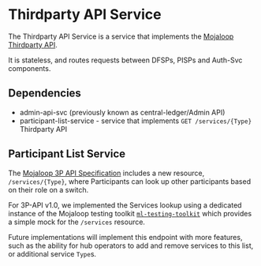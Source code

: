 # Thirdparty API Service

The Thirdparty API Service is a service that implements the [Mojaloop Thirdparty API]((https://github.com/mojaloop/mojaloop-specification/tree/master/thirdparty-api)).

It is stateless, and routes requests between DFSPs, PISPs and Auth-Svc components.

## Dependencies

- admin-api-svc (previously known as central-ledger/Admin API)
- participant-list-service - service that implements `GET /services/{Type}` Thirdparty API

## Participant List Service 

The [Mojaloop 3P API Specification](https://github.com/mojaloop/mojaloop-specification/tree/master/thirdparty-api) includes a new resource, `/services/{Type}`, where Participants can look up other 
participants based on their role on a switch.

For 3P-API v1.0, we implemented the Services lookup using a dedicated instance of the Mojaloop
testing toolkit [`ml-testing-toolkit`](../../ml-testing-toolkit) which provides a simple mock for the `/services` resource.

Future implementations will implement this endpoint with more features, such as the ability for 
hub operators to add and remove services to this list, or additional service `Type`s.